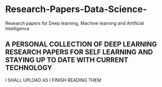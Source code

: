 # Research-Papers-Data-Science-
Research papers for Deep learning, Machine learning and Artificial Intelligence 

## A PERSONAL COLLECTION OF DEEP LEARNING RESEARCH PAPERS FOR SELF LEARNING AND STAYING UP TO DATE WITH CURRENT TECHNOLOGY

I SHALL UPLOAD AS I FINISH READING THEM 
